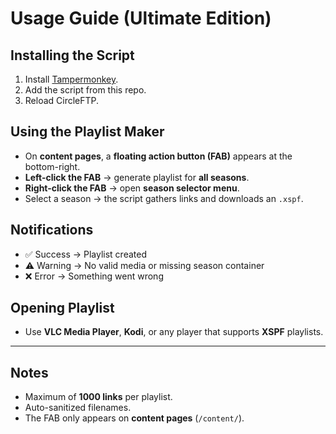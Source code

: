 # Usage Guide (Ultimate Edition)

## Installing the Script
1. Install [Tampermonkey](https://www.tampermonkey.net/).
2. Add the script from this repo.
3. Reload CircleFTP.

## Using the Playlist Maker
- On **content pages**, a **floating action button (FAB)** appears at the bottom-right.
- **Left-click the FAB** → generate playlist for **all seasons**.
- **Right-click the FAB** → open **season selector menu**.
- Select a season → the script gathers links and downloads an `.xspf`.

## Notifications
- ✅ Success → Playlist created
- ⚠️ Warning → No valid media or missing season container
- ❌ Error → Something went wrong

## Opening Playlist
- Use **VLC Media Player**, **Kodi**, or any player that supports **XSPF** playlists.

---

## Notes
- Maximum of **1000 links** per playlist.
- Auto-sanitized filenames.
- The FAB only appears on **content pages** (`/content/`).
